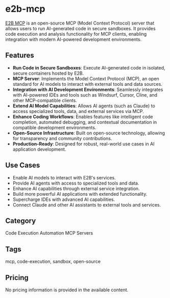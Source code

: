 # e2b-mcp

[E2B MCP](https://apitracker.io/mcp-server/e2b) is an open-source MCP (Model Context Protocol) server that allows users to run AI-generated code in secure sandboxes. It provides code execution and analysis functionality for MCP clients, enabling integration with modern AI-powered development environments.

## Features
- **Run Code in Secure Sandboxes**: Execute AI-generated code in isolated, secure containers hosted by E2B.
- **MCP Server**: Implements the Model Context Protocol (MCP), an open standard for AI models to interact with external tools and data sources.
- **Integration with AI Development Environments**: Seamlessly integrates with AI-powered IDEs and tools such as Windsurf, Cursor, Cline, and other MCP-compatible clients.
- **Extend AI Model Capabilities**: Allows AI agents (such as Claude) to access specialized tools, data, and external services via MCP.
- **Enhance Coding Workflows**: Enables features like intelligent code completion, automated debugging, and contextual documentation in compatible development environments.
- **Open-Source Infrastructure**: Built on open-source technology, allowing for transparency and community contributions.
- **Production-Ready**: Designed for robust, real-world use cases in AI application development.

## Use Cases
- Enable AI models to interact with E2B's services.
- Provide AI agents with access to specialized tools and data.
- Enhance AI capabilities through external service integration.
- Build more powerful AI applications with extended functionality.
- Supercharge IDEs with advanced AI capabilities.
- Connect Claude and other AI assistants to external tools and services.

## Category
Code Execution Automation MCP Servers

## Tags
mcp, code-execution, sandbox, open-source

## Pricing
No pricing information is provided in the available content.